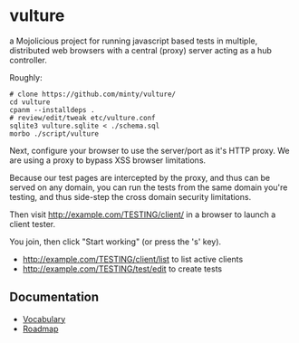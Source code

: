 vulture
=======

a Mojolicious project for running javascript based tests in multiple, 
distributed web browsers with a central (proxy) server acting as a hub
controller.

Roughly:

    # clone https://github.com/minty/vulture/
    cd vulture
    cpanm --installdeps .
    # review/edit/tweak etc/vulture.conf
    sqlite3 vulture.sqlite < ./schema.sql
    morbo ./script/vulture

Next, configure your browser to use the server/port as it's HTTP proxy.  We are
using a proxy to bypass XSS browser limitations.

Because our test pages are intercepted by the proxy, and thus can be served
on any domain, you can run the tests from the same domain you're testing, and
thus side-step the cross domain security limitations.

Then visit http://example.com/TESTING/client/ in a browser to launch a client tester.

You join, then click "Start working" (or press the 's' key).

* http://example.com/TESTING/client/list to list active clients
* http://example.com/TESTING/test/edit to create tests

## Documentation

* [Vocabulary](https://github.com/minty/vulture/wiki/Vocabulary)
* [Roadmap](https://github.com/minty/vulture/wiki/Roadmap)